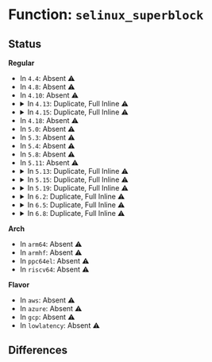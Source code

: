 # Function: <code>selinux_superblock</code>

## Status
<b>Regular</b>
<ul>
<li>
In <code>4.4</code>: Absent ⚠️
</li>
<li>
In <code>4.8</code>: Absent ⚠️
</li>
<li>
In <code>4.10</code>: Absent ⚠️
</li>
<li>
<details>
<summary>In <code>4.13</code>: Duplicate, Full Inline ⚠️</summary>

**Collision:** Static Duplication

**Inline:** Full

**Transformation:** False

**Instances:**

```
In security/selinux/hooks.c (ffffffff813aa623)
Location: security/selinux/include/objsec.h:184
Inline: True
Inline callers:
  - security/selinux/hooks.c:selinux_inode_setxattr
  - security/selinux/hooks.c:selinux_inode_init_security
  - security/selinux/hooks.c:selinux_inode_free_security
  - security/selinux/hooks.c:selinux_sb_remount
  - security/selinux/hooks.c:selinux_sb_alloc_security
  - security/selinux/hooks.c:superblock_has_perm
  - security/selinux/hooks.c:may_create
  - security/selinux/hooks.c:inode_doinit_with_dentry
  - security/selinux/hooks.c:selinux_sb_show_options
  - security/selinux/hooks.c:selinux_sb_clone_mnt_opts
  - security/selinux/hooks.c:selinux_sb_clone_mnt_opts
  - security/selinux/hooks.c:selinux_set_mnt_opts
  - security/selinux/hooks.c:sb_finish_set_opts
  - security/selinux/hooks.c:sb_finish_set_opts
```
```
In security/selinux/ss/services.c (ffffffff813bc526)
Location: security/selinux/include/objsec.h:184
Inline: True
Inline callers:
  - security/selinux/ss/services.c:security_fs_use
```
</details>
</li>
<li>
<details>
<summary>In <code>4.15</code>: Duplicate, Full Inline ⚠️</summary>

**Collision:** Static Duplication

**Inline:** Full

**Transformation:** False

**Instances:**

```
In security/selinux/hooks.c (ffffffff813cfae5)
Location: security/selinux/include/objsec.h:188
Inline: True
Inline callers:
  - security/selinux/hooks.c:selinux_inode_setxattr
  - security/selinux/hooks.c:selinux_inode_init_security
  - security/selinux/hooks.c:selinux_inode_free_security
  - security/selinux/hooks.c:selinux_sb_remount
  - security/selinux/hooks.c:selinux_sb_alloc_security
  - security/selinux/hooks.c:superblock_has_perm
  - security/selinux/hooks.c:may_create
  - security/selinux/hooks.c:inode_doinit_with_dentry
  - security/selinux/hooks.c:selinux_sb_show_options
  - security/selinux/hooks.c:selinux_sb_clone_mnt_opts
  - security/selinux/hooks.c:selinux_sb_clone_mnt_opts
  - security/selinux/hooks.c:selinux_set_mnt_opts
  - security/selinux/hooks.c:sb_finish_set_opts
  - security/selinux/hooks.c:sb_finish_set_opts
```
```
In security/selinux/ss/services.c (ffffffff813e2696)
Location: security/selinux/include/objsec.h:188
Inline: True
Inline callers:
  - security/selinux/ss/services.c:security_fs_use
```
</details>
</li>
<li>
In <code>4.18</code>: Absent ⚠️
</li>
<li>
In <code>5.0</code>: Absent ⚠️
</li>
<li>
In <code>5.3</code>: Absent ⚠️
</li>
<li>
In <code>5.4</code>: Absent ⚠️
</li>
<li>
In <code>5.8</code>: Absent ⚠️
</li>
<li>
In <code>5.11</code>: Absent ⚠️
</li>
<li>
<details>
<summary>In <code>5.13</code>: Duplicate, Full Inline ⚠️</summary>

**Collision:** Static Duplication

**Inline:** Full

**Transformation:** False

**Instances:**

```
In security/selinux/hooks.c (ffffffff814da198)
Location: security/selinux/include/objsec.h:191
Inline: True
Inline callers:
  - security/selinux/hooks.c:selinux_inode_setsecurity
  - security/selinux/hooks.c:selinux_path_notify
  - security/selinux/hooks.c:selinux_inode_setxattr
  - security/selinux/hooks.c:selinux_inode_init_security
  - security/selinux/hooks.c:selinux_inode_free_security
  - security/selinux/hooks.c:selinux_umount
  - security/selinux/hooks.c:selinux_mount
  - security/selinux/hooks.c:selinux_sb_statfs
  - security/selinux/hooks.c:selinux_sb_kern_mount
  - security/selinux/hooks.c:selinux_sb_remount
  - security/selinux/hooks.c:selinux_sb_alloc_security
  - security/selinux/hooks.c:selinux_quotactl
  - security/selinux/hooks.c:selinux_quotactl
  - security/selinux/hooks.c:may_create
  - security/selinux/hooks.c:selinux_determine_inode_label
  - security/selinux/hooks.c:inode_doinit_with_dentry
  - security/selinux/hooks.c:selinux_sb_show_options
  - security/selinux/hooks.c:selinux_sb_clone_mnt_opts
  - security/selinux/hooks.c:selinux_sb_clone_mnt_opts
  - security/selinux/hooks.c:selinux_sb_clone_mnt_opts
  - security/selinux/hooks.c:selinux_sb_clone_mnt_opts
  - security/selinux/hooks.c:selinux_set_mnt_opts
  - security/selinux/hooks.c:sb_finish_set_opts
  - security/selinux/hooks.c:sb_finish_set_opts
```
```
In security/selinux/ss/services.c (ffffffff814f0665)
Location: security/selinux/include/objsec.h:191
Inline: True
Inline callers:
  - security/selinux/ss/services.c:security_fs_use
```
</details>
</li>
<li>
<details>
<summary>In <code>5.15</code>: Duplicate, Full Inline ⚠️</summary>

**Collision:** Static Duplication

**Inline:** Full

**Transformation:** False

**Instances:**

```
In security/selinux/hooks.c (ffffffff81533098)
Location: security/selinux/include/objsec.h:191
Inline: True
Inline callers:
  - security/selinux/hooks.c:selinux_inode_setsecurity
  - security/selinux/hooks.c:selinux_path_notify
  - security/selinux/hooks.c:selinux_inode_setxattr
  - security/selinux/hooks.c:selinux_inode_init_security
  - security/selinux/hooks.c:selinux_inode_free_security
  - security/selinux/hooks.c:selinux_umount
  - security/selinux/hooks.c:selinux_mount
  - security/selinux/hooks.c:selinux_sb_statfs
  - security/selinux/hooks.c:selinux_sb_kern_mount
  - security/selinux/hooks.c:selinux_sb_remount
  - security/selinux/hooks.c:selinux_sb_alloc_security
  - security/selinux/hooks.c:selinux_quotactl
  - security/selinux/hooks.c:selinux_quotactl
  - security/selinux/hooks.c:may_create
  - security/selinux/hooks.c:selinux_determine_inode_label
  - security/selinux/hooks.c:inode_doinit_with_dentry
  - security/selinux/hooks.c:selinux_sb_show_options
  - security/selinux/hooks.c:selinux_sb_clone_mnt_opts
  - security/selinux/hooks.c:selinux_sb_clone_mnt_opts
  - security/selinux/hooks.c:selinux_sb_clone_mnt_opts
  - security/selinux/hooks.c:selinux_sb_clone_mnt_opts
  - security/selinux/hooks.c:selinux_set_mnt_opts
  - security/selinux/hooks.c:sb_finish_set_opts
  - security/selinux/hooks.c:sb_finish_set_opts
```
```
In security/selinux/ss/services.c (ffffffff8154abfc)
Location: security/selinux/include/objsec.h:191
Inline: True
Inline callers:
  - security/selinux/ss/services.c:security_fs_use
```
</details>
</li>
<li>
<details>
<summary>In <code>5.19</code>: Duplicate, Full Inline ⚠️</summary>

**Collision:** Static Duplication

**Inline:** Full

**Transformation:** False

**Instances:**

```
In security/selinux/hooks.c (ffffffff815c85ae)
Location: security/selinux/include/objsec.h:191
Inline: True
Inline callers:
  - security/selinux/hooks.c:selinux_inode_setsecurity
  - security/selinux/hooks.c:selinux_path_notify
  - security/selinux/hooks.c:selinux_inode_setxattr
  - security/selinux/hooks.c:selinux_inode_init_security
  - security/selinux/hooks.c:selinux_inode_free_security
  - security/selinux/hooks.c:selinux_umount
  - security/selinux/hooks.c:selinux_mount
  - security/selinux/hooks.c:selinux_sb_statfs
  - security/selinux/hooks.c:selinux_sb_kern_mount
  - security/selinux/hooks.c:selinux_sb_remount
  - security/selinux/hooks.c:selinux_sb_mnt_opts_compat
  - security/selinux/hooks.c:selinux_sb_alloc_security
  - security/selinux/hooks.c:selinux_quotactl
  - security/selinux/hooks.c:selinux_quotactl
  - security/selinux/hooks.c:may_create
  - security/selinux/hooks.c:selinux_determine_inode_label
  - security/selinux/hooks.c:inode_doinit_with_dentry
  - security/selinux/hooks.c:selinux_sb_show_options
  - security/selinux/hooks.c:selinux_sb_clone_mnt_opts
  - security/selinux/hooks.c:selinux_sb_clone_mnt_opts
  - security/selinux/hooks.c:selinux_sb_clone_mnt_opts
  - security/selinux/hooks.c:selinux_sb_clone_mnt_opts
  - security/selinux/hooks.c:selinux_set_mnt_opts
  - security/selinux/hooks.c:sb_finish_set_opts
  - security/selinux/hooks.c:sb_finish_set_opts
```
```
In security/selinux/ss/services.c (ffffffff815e391c)
Location: security/selinux/include/objsec.h:191
Inline: True
Inline callers:
  - security/selinux/ss/services.c:security_fs_use
```
</details>
</li>
<li>
<details>
<summary>In <code>6.2</code>: Duplicate, Full Inline ⚠️</summary>

**Collision:** Static Duplication

**Inline:** Full

**Transformation:** False

**Instances:**

```
In security/selinux/hooks.c (ffffffff816756de)
Location: security/selinux/include/objsec.h:191
Inline: True
Inline callers:
  - security/selinux/hooks.c:selinux_inode_setsecurity
  - security/selinux/hooks.c:selinux_path_notify
  - security/selinux/hooks.c:selinux_inode_setxattr
  - security/selinux/hooks.c:selinux_inode_init_security
  - security/selinux/hooks.c:selinux_inode_free_security
  - security/selinux/hooks.c:selinux_umount
  - security/selinux/hooks.c:selinux_mount
  - security/selinux/hooks.c:selinux_sb_statfs
  - security/selinux/hooks.c:selinux_sb_kern_mount
  - security/selinux/hooks.c:selinux_sb_remount
  - security/selinux/hooks.c:selinux_sb_mnt_opts_compat
  - security/selinux/hooks.c:selinux_sb_alloc_security
  - security/selinux/hooks.c:selinux_quotactl
  - security/selinux/hooks.c:selinux_quotactl
  - security/selinux/hooks.c:may_create
  - security/selinux/hooks.c:selinux_determine_inode_label
  - security/selinux/hooks.c:inode_doinit_with_dentry
  - security/selinux/hooks.c:selinux_sb_show_options
  - security/selinux/hooks.c:selinux_sb_clone_mnt_opts
  - security/selinux/hooks.c:selinux_sb_clone_mnt_opts
  - security/selinux/hooks.c:selinux_sb_clone_mnt_opts
  - security/selinux/hooks.c:selinux_sb_clone_mnt_opts
  - security/selinux/hooks.c:selinux_set_mnt_opts
  - security/selinux/hooks.c:sb_finish_set_opts
  - security/selinux/hooks.c:sb_finish_set_opts
```
```
In security/selinux/ss/services.c (ffffffff81692bbc)
Location: security/selinux/include/objsec.h:191
Inline: True
Inline callers:
  - security/selinux/ss/services.c:security_fs_use
```
</details>
</li>
<li>
<details>
<summary>In <code>6.5</code>: Duplicate, Full Inline ⚠️</summary>

**Collision:** Static Duplication

**Inline:** Full

**Transformation:** False

**Instances:**

```
In security/selinux/hooks.c (ffffffff816add3e)
Location: security/selinux/include/objsec.h:191
Inline: True
Inline callers:
  - security/selinux/hooks.c:selinux_inode_setsecurity
  - security/selinux/hooks.c:selinux_path_notify
  - security/selinux/hooks.c:selinux_inode_setxattr
  - security/selinux/hooks.c:selinux_inode_init_security
  - security/selinux/hooks.c:selinux_inode_free_security
  - security/selinux/hooks.c:selinux_fs_context_submount
  - security/selinux/hooks.c:selinux_umount
  - security/selinux/hooks.c:selinux_mount
  - security/selinux/hooks.c:selinux_sb_statfs
  - security/selinux/hooks.c:selinux_sb_kern_mount
  - security/selinux/hooks.c:selinux_sb_remount
  - security/selinux/hooks.c:selinux_sb_mnt_opts_compat
  - security/selinux/hooks.c:selinux_sb_alloc_security
  - security/selinux/hooks.c:selinux_quotactl
  - security/selinux/hooks.c:selinux_quotactl
  - security/selinux/hooks.c:may_create
  - security/selinux/hooks.c:selinux_determine_inode_label
  - security/selinux/hooks.c:inode_doinit_with_dentry
  - security/selinux/hooks.c:selinux_sb_show_options
  - security/selinux/hooks.c:selinux_sb_clone_mnt_opts
  - security/selinux/hooks.c:selinux_sb_clone_mnt_opts
  - security/selinux/hooks.c:selinux_sb_clone_mnt_opts
  - security/selinux/hooks.c:selinux_sb_clone_mnt_opts
  - security/selinux/hooks.c:selinux_set_mnt_opts
  - security/selinux/hooks.c:sb_finish_set_opts
  - security/selinux/hooks.c:sb_finish_set_opts
```
```
In security/selinux/ss/services.c (ffffffff816cb113)
Location: security/selinux/include/objsec.h:191
Inline: True
Inline callers:
  - security/selinux/ss/services.c:security_fs_use
```
</details>
</li>
<li>
<details>
<summary>In <code>6.8</code>: Duplicate, Full Inline ⚠️</summary>

**Collision:** Static Duplication

**Inline:** Full

**Transformation:** False

**Instances:**

```
In security/selinux/hooks.c (ffffffff816eadce)
Location: security/selinux/include/objsec.h:193
Inline: True
Inline callers:
  - security/selinux/hooks.c:selinux_inode_setsecurity
  - security/selinux/hooks.c:selinux_path_notify
  - security/selinux/hooks.c:selinux_inode_setxattr
  - security/selinux/hooks.c:selinux_inode_init_security
  - security/selinux/hooks.c:selinux_inode_free_security
  - security/selinux/hooks.c:selinux_fs_context_submount
  - security/selinux/hooks.c:selinux_umount
  - security/selinux/hooks.c:selinux_mount
  - security/selinux/hooks.c:selinux_sb_statfs
  - security/selinux/hooks.c:selinux_sb_kern_mount
  - security/selinux/hooks.c:selinux_sb_remount
  - security/selinux/hooks.c:selinux_sb_mnt_opts_compat
  - security/selinux/hooks.c:selinux_sb_alloc_security
  - security/selinux/hooks.c:selinux_quotactl
  - security/selinux/hooks.c:selinux_quotactl
  - security/selinux/hooks.c:may_create
  - security/selinux/hooks.c:selinux_determine_inode_label
  - security/selinux/hooks.c:inode_doinit_with_dentry
  - security/selinux/hooks.c:selinux_sb_show_options
  - security/selinux/hooks.c:selinux_sb_clone_mnt_opts
  - security/selinux/hooks.c:selinux_sb_clone_mnt_opts
  - security/selinux/hooks.c:selinux_sb_clone_mnt_opts
  - security/selinux/hooks.c:selinux_sb_clone_mnt_opts
  - security/selinux/hooks.c:selinux_set_mnt_opts
  - security/selinux/hooks.c:sb_finish_set_opts
  - security/selinux/hooks.c:sb_finish_set_opts
```
```
In security/selinux/ss/services.c (ffffffff81707d53)
Location: security/selinux/include/objsec.h:193
Inline: True
Inline callers:
  - security/selinux/ss/services.c:security_fs_use
```
</details>
</li>
</ul>
<b>Arch</b>
<ul>
<li>
In <code>arm64</code>: Absent ⚠️
</li>
<li>
In <code>armhf</code>: Absent ⚠️
</li>
<li>
In <code>ppc64el</code>: Absent ⚠️
</li>
<li>
In <code>riscv64</code>: Absent ⚠️
</li>
</ul>
<b>Flavor</b>
<ul>
<li>
In <code>aws</code>: Absent ⚠️
</li>
<li>
In <code>azure</code>: Absent ⚠️
</li>
<li>
In <code>gcp</code>: Absent ⚠️
</li>
<li>
In <code>lowlatency</code>: Absent ⚠️
</li>
</ul>

## Differences
